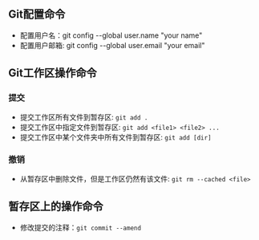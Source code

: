 ## Git配置命令
- 配置用户名：git config --global user.name "your name"
- 配置用户邮箱: git config --global user.email "your email"
## Git工作区操作命令
### 提交
- 提交工作区所有文件到暂存区: `git add .`
- 提交工作区中指定文件到暂存区: `git add <file1> <file2> ...`
- 提交工作区中某个文件夹中所有文件到暂存区: `git add [dir]`
### 撤销
- 从暂存区中删除文件，但是工作区仍然有该文件: `git rm --cached <file>`
## 暂存区上的操作命令
- 修改提交的注释：`git commit --amend`
